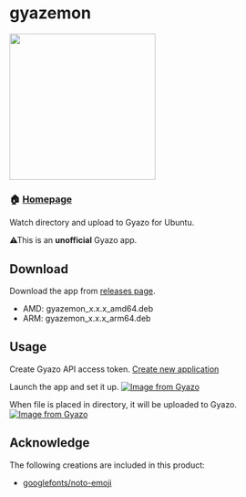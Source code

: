 # gyazemon

<img src="https://i.gyazo.com/32df5285f7761fd9713061b58ee9a8ac.png" width="256"/>

### 🏠 [Homepage](https://helpfeel.com/hata6502/--637f80ed79908d001d0d24db)

Watch directory and upload to Gyazo for Ubuntu.

⚠This is an **unofficial** Gyazo app.

## Download

Download the app from [releases page](https://github.com/hata6502/gyazemon/releases).

- AMD: gyazemon_x.x.x_amd64.deb
- ARM: gyazemon_x.x.x_arm64.deb

## Usage

Create Gyazo API access token.
[Create new application](https://gyazo.com/oauth/applications/new)

Launch the app and set it up.
[![Image from Gyazo](https://i.gyazo.com/31d3d227dff4bbb90d01b1de5e10b8b8.png)](https://gyazo.com/31d3d227dff4bbb90d01b1de5e10b8b8)

When file is placed in directory, it will be uploaded to Gyazo.
[![Image from Gyazo](https://i.gyazo.com/6923489f80273152dcf59092137cf7d3.png)](https://gyazo.com/6923489f80273152dcf59092137cf7d3)

## Acknowledge

The following creations are included in this product:

- [googlefonts/noto-emoji](https://github.com/googlefonts/noto-emoji/blob/main/LICENSE)
